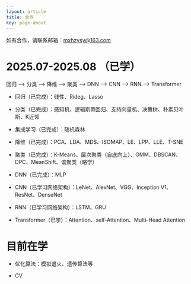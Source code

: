 ```yaml
---
layout: article
title: 合作
key: page-about
---
```


<!-- ## 微信打赏
![wx](\images\money\wx.jpg)

## 支付宝打赏
![wx](\images\money\zfb.jpg)

制作不易，感谢打赏！！！ -->

如有合作，请联系邮箱：mxhzysy@163.com

<!-- # 擅长技能

1.爬虫；

2.Vue； -->

# 2025.07-2025.08 （已学）

回归 ——> 分类 ——> 降维 ——> 聚类 ——> DNN ——> CNN ——> RNN ——> Transformer

- 回归（已完成）：线性、Rideg、Lasso

- 分类（已完成）：感知机、逻辑斯蒂回归、支持向量机、决策树、朴素贝叶斯、K近邻

- 集成学习（已完成）：随机森林

- 降维（已完成）：PCA、LDA、MDS、ISOMAP、LE、LPP、LLE、T-SNE

- 聚类（已完成）：K-Means、层次聚类（自底向上）、GMM、DBSCAN、DPC、MeanShift、谱聚类（略学）

- DNN（已完成）：MLP

- CNN（已学习网络架构）：LeNet、AlexNet、VGG、Inception V1、ResNet、DenseNet

- RNN（已学习网络架构）：LSTM、GRU

- Transformer（已学）：Attention、self-Attention、Multi-Head Attention

# 目前在学

- 优化算法：模拟退火、遗传算法等

- CV

<!-- - 集成学习：XGBoost

- 降维：U-MAP

- Mamba

- 仿真 -->

<!--  Vision Transformer（ViT）-->

<!-- BERT -->